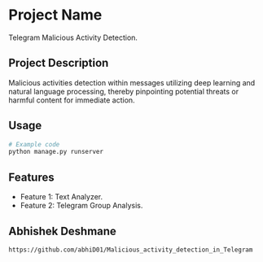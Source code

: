 
# Project Name

Telegram Malicious Activity Detection.

## Project Description

Malicious activities detection within messages utilizing deep learning and natural language processing, thereby pinpointing potential threats or harmful content for immediate action.


## Usage

```python
# Example code
python manage.py runserver
```

## Features

- Feature 1: Text Analyzer.
- Feature 2: Telegram Group Analysis.

## Abhishek Deshmane



`https://github.com/abhiD01/Malicious_activity_detection_in_Telegram`